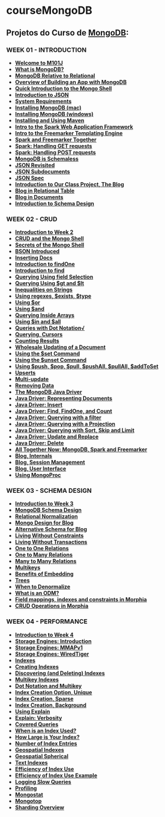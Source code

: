 # courseMongoDB

<h2>Projetos do Curso de <a href="https://www.mongodb.com"> MongoDB</a>:
<br><b><M101J: MONGODB FOR JAVA DEVELOPERS</b></h2>

<h3>WEEK 01 - INTRODUCTION</h3>
<ul>
  <li><a href="https://youtu.be/kTIqocKMItU"> Welcome to M101J</a></li>
  <li><a href="https://youtu.be/Lfl8hdQOi6Y">What is MongoDB?</a></li>
  <li><a href="https://youtu.be/-KIC1LXxcGM">MongoDB Relative to Relational</a></li>
  <li><a href="https://youtu.be/swhH4q_2Ttc">Overview of Building an App with MongoDB</a></li>
  <li><a href="https://youtu.be/e18vCIdQKp4">Quick Introduction to the Mongo Shell</a></li>
  <li><a href="https://youtu.be/PTATjNSjbJ0">Introduction to JSON</a></li>
  <li><a href="https://youtu.be/_vYz3CZwyK0">System Requirements</a></li> 
  <li><a href="https://youtu.be/_WJ8m5QHvwc">Installing MongoDB (mac)</a></li> 
  <li><a href="https://youtu.be/sBdaRlgb4N8">Installing MongoDB (windows)</a></li> 
  <li><a href="https://youtu.be/ZxRRA0MsXqs">Installing and Using Maven</a></li> 
  <li><a href="https://youtu.be/UH-VD_ypal8">Intro to the Spark Web Application Framework</a></li> 
  <li><a href="https://youtu.be/_8-3K2Ds-Ok">Intro to the Freemarker Templating Engine</a></li> 
  <li><a href="https://youtu.be/7fdtf9aLc2w">Spark and Freemarker Together</a></li> 
  <li><a href="https://youtu.be/7t1IafamuVs">Spark: Handling GET requests</a></li> 
  <li><a href="https://youtu.be/jZDuxesy5cc">Spark: Handling POST requests</a></li> 
  <li><a href="https://youtu.be/uKB-Hoqs6zI">MongoDB is Schemaless</a></li> 
  <li><a href="https://youtu.be/CTffxoSSLqg">JSON Revisited</a></li>
  <li><a href="https://youtu.be/vrYAEH3g13M">JSON Subdocuments</a></li>
  <li><a href="https://youtu.be/kOrsT94-A28">JSON Spec</a></li> 
  <li><a href="https://youtu.be/ePi3kDoexoM">Introduction to Our Class Project, The Blog</a></li> 
  <li><a href="https://youtu.be/vB-4AbbLKeg">Blog in Relational Table</a></li>
  <li><a href="https://youtu.be/WJblHPsp1p4">Blog in Documents</a></li>
  <li><a href="https://youtu.be/wiwOEG_6ojs">Introduction to Schema Design</a></li>
</ul>

<h3>WEEK 02 - CRUD</h3>
<ul>
  <li><a href="https://youtu.be/C-3vZ8nB7fQ">Introduction to Week 2 </a></li>
  <li><a href="https://youtu.be/C7LinMC2o5o">CRUD and the Mongo Shell</a></li> 
  <li><a href="https://youtu.be/IIIzjPp-IRE">Secrets of the Mongo Shell</a> </li>
  <li><a href="https://youtu.be/K3J6WvDW-Hc">BSON Introduced </a></li>
  <li><a href="https://youtu.be/qqfVxGLIrLg">Inserting Docs</a></li> 
  <li><a href="https://youtu.be/w9V0fJsDwbQ">Introduction to findOne</a></li> 
  <li><a href="https://youtu.be/8kKfFK6a0Ak">Introduction to find </a></li>
  <li><a href="https://youtu.be/UIg86QjSoyY">Querying Using field Selection</a> </li>
  <li><a href="https://youtu.be/FHLrz4VGzkg">Querying Using $gt and $lt</a></li> 
  <li><a href="https://youtu.be/imCCKOevU3c">Inequalities on Strings</a></li> 
  <li><a href="https://youtu.be/lI-jhqYf1JY">Using regexes, $exists, $type</a> </li>
  <li><a href="https://youtu.be/BW5ElNCRZps">Using $or</a></li> 
  <li><a href="https://youtu.be/hYk7pjgjjzc">Using $and</a></li> 
  <li><a href="https://youtu.be/jvEqwW75Bus">Querying Inside Arrays</a></li> 
  <li><a href="https://youtu.be/QU2NrkviORE">Using $in and $all</a></li> 
  <li><a href="https://youtu.be/NrjFECIfwqk">Queries with Dot Notation√</li> 
  <li><a href="https://youtu.be/3jA6iFSEJOI">Querying, Cursors </a></li>
  <li><a href="https://youtu.be/eKD5bVmNQMI">Counting Results</a> </li>
  <li><a href="https://youtu.be/g7Fi1xXsuvU">Wholesale Updating of a Document</a> </li>
  <li><a href="https://youtu.be/XyhNjs2pNVc">Using the $set Command </a></li>
  <li><a href="https://youtu.be/LpErz8jLW0I">Using the $unset Command </a></li>
  <li><a href="https://youtu.be/GOn0EWKDQoY">Using $push, $pop, $pull, $pushAll, $pullAll, $addToSet</a></li> 
  <li><a href="https://youtu.be/Dy2p8k3EZs4">Upserts </a></li>
  <li><a href="https://youtu.be/2GNNdUmDL-4">Multi-update</a> </li>
  <li><a href="https://youtu.be/5K0t1dU8IJY">Removing Data</a> </li>
  <li><a href="https://youtu.be/jLUczMkXudc">The MongoDB Java Driver</a></li> 
  <li><a href="https://youtu.be/ip7wlMiLg2g">Java Driver: Representing Documents</a></li> 
  <li><a href="https://youtu.be/gp29Q9ZSGjo">Java Driver: Insert </a></li>
  <li><a href="https://youtu.be/LA_TEISgMJo">Java Driver: Find, FindOne, and Count</a> </li>
  <li><a href="https://youtu.be/Z3pw_KpOnZA">Java Driver: Querying with a filter</a></li>
  <li><a href="https://youtu.be/9rMjb2LV8ME">Java Driver: Querying with a Projection</a> </li>
  <li><a href="https://youtu.be/47616gYa7Io">Java Driver: Querying with Sort, Skip and Limit</a> </li>
  <li><a href="https://youtu.be/QX2CxrKZZV0">Java Driver: Update and Replace </a></li>
  <li><a href="https://youtu.be/s5wXMOjCNOY">Java Driver: Delete</a></li> 
  <li><a href="https://youtu.be/1EMDMyEr1_4">All Together Now: MongoDB, Spark and Freemarker </a></li>
  <li><a href="https://youtu.be/VdEJQPsf7gg">Blog, Internals</a></li> 
  <li><a href="https://youtu.be/JeyNWgk6FJc">Blog, Session Management</a></li> 
  <li><a href="https://youtu.be/cKLfVZDs9FU">Blog, User Interface</a></li> 
  <li><a href="/using_mongoproc.pdf">Using MongoProc </a></li>
</ul>

<h3>WEEK 03 - SCHEMA DESIGN</h3>
<ul>
  <li><a href="">Introduction to Week 3</a></li> 
  <li><a href="">MongoDB Schema Design </a></li>
  <li><a href="">Relational Normalization</a> </li>
  <li><a href="">Mongo Design for Blog</a></li> 
  <li><a href="">Alternative Schema for Blog</a></li> 
  <li><a href="">Living Without Constraints</a></li> 
  <li><a href="">Living Without Transactions</a></li> 
  <li><a href="">One to One Relations </a></li>
  <li><a href="">One to Many Relations</a> </li>
  <li><a href="">Many to Many Relations</a></li> 
  <li><a href="">Multikeys</a></li> 
  <li><a href="">Benefits of Embedding </a></li>
  <li><a href="">Trees </a></li>
  <li><a href="">When to Denormalize</a> </li>
  <li><a href="">What is an ODM? </a></li>
  <li><a href="">Field mappings, indexes and constraints in Morphia</a> </li>
  <li><a href="">CRUD Operations in Morphia</a> </li>
</ul>

<h3>WEEK 04 - PERFORMANCE</h3>
<ul>
  <li><a href="">Introduction to Week 4</a></li> 
  <li><a href="">Storage Engines: Introduction</a></li> 
  <li><a href="">Storage Engines: MMAPv1</a></li> 
  <li><a href="">Storage Engines: WiredTiger</a></li> 
  <li><a href="">Indexes</a></li> 
  <li><a href="">Creating Indexes</a></li> 
  <li><a href="">Discovering (and Deleting) Indexes </a></li>
  <li><a href="">Multikey Indexes </a></li>
  <li><a href="">Dot Notation and Multikey</a> </li>
  <li><a href="">Index Creation Option, Unique </a></li>
  <li><a href="">Index Creation, Sparse </a></li>
  <li><a href="">Index Creation, Background</a> </li>
  <li><a href="">Using Explain</a> </li>
  <li><a href="">Explain: Verbosity</a></li> 
  <li><a href="">Covered Queries </a></li>
  <li><a href="">When is an Index Used?</a> </li>
  <li><a href="">How Large is Your Index?</a> </li>
  <li><a href="">Number of Index Entries</a></li> 
  <li><a href="">Geospatial Indexes </a></li>
  <li><a href="">Geospatial Spherical </a></li>
  <li><a href="">Text Indexes </a></li>
  <li><a href="">Efficiency of Index Use</a></li> 
  <li><a href="">Efficiency of Index Use Example </a></li>
  <li><a href="">Logging Slow Queries </a></li>
  <li><a href="">Profiling </a></li>
  <li><a href="">Mongostat</a> </li>
  <li><a href="">Mongotop</a> </li>
  <li><a href="">Sharding Overview</a></li>
</ul>

